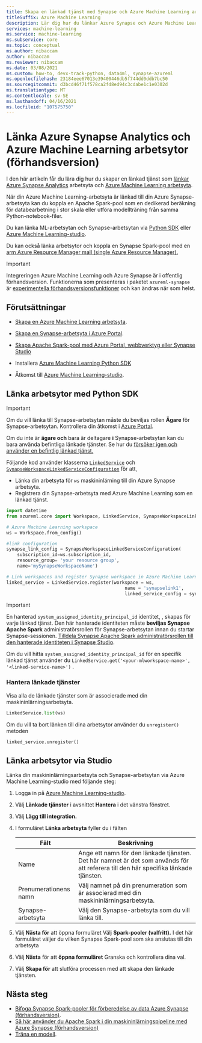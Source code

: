 ```yaml
---
title: Skapa en länkad tjänst med Synapse och Azure Machine Learning arbetsytor (förhandsversion)
titleSuffix: Azure Machine Learning
description: Lär dig hur du länkar Azure Synapse och Azure Machine Learning arbetsytor för en enhetlig datahanteringsupplevelse.
services: machine-learning
ms.service: machine-learning
ms.subservice: core
ms.topic: conceptual
ms.author: nibaccam
author: nibaccam
ms.reviewer: nibaccam
ms.date: 03/08/2021
ms.custom: how-to, devx-track-python, data4ml, synapse-azureml
ms.openlocfilehash: 23184eee67013e39400446db5f744dd0ddb7bc50
ms.sourcegitcommit: d3bcd46f71f578ca2fd8ed94c3cdabe1c1e0302d
ms.translationtype: MT
ms.contentlocale: sv-SE
ms.lasthandoff: 04/16/2021
ms.locfileid: "107575750"
---
```

# <a name="link-azure-synapse-analytics-and-azure-machine-learning-workspaces-preview"></a>Länka Azure Synapse Analytics och Azure Machine Learning arbetsytor (förhandsversion)

I den här artikeln får du lära dig hur du skapar en länkad tjänst som [länkar Azure Synapse Analytics](/azure/synapse-analytics/overview-what-is) arbetsyta och [Azure Machine Learning arbetsyta](concept-workspace.md).

När din Azure Machine Learning-arbetsyta är länkad till din Azure Synapse-arbetsyta kan du koppla en Apache Spark-pool som en dedikerad beräkning för databearbetning i stor skala eller utföra modellträning från samma Python-notebook-filer.

Du kan länka ML-arbetsytan och Synapse-arbetsytan via [Python SDK](#link-sdk) eller [Azure Machine Learning-studio](#link-studio).

Du kan också länka arbetsytor och koppla en Synapse Spark-pool med en [arm Azure Resource Manager mall (single Azure Resource Manager).](https://github.com/Azure/azure-quickstart-templates/blob/master/101-machine-learning-linkedservice-create/azuredeploy.json)

>[!IMPORTANT]
> Integreringen Azure Machine Learning och Azure Synapse är i offentlig förhandsversion. Funktionerna som presenteras i paketet `azureml-synapse` är [experimentella förhandsversionsfunktioner](/python/api/overview/azure/ml/#stable-vs-experimental) och kan ändras när som helst.

## <a name="prerequisites"></a>Förutsättningar

* [Skapa en Azure Machine Learning arbetsyta](how-to-manage-workspace.md?tabs=python).

* [Skapa en Synapse-arbetsyta i Azure Portal](/azure/synapse-analytics/quickstart-create-workspace).

* [Skapa Apache Spark-pool med Azure Portal, webbverktyg eller Synapse Studio](/azure/synapse-analytics/quickstart-create-apache-spark-pool-studio)

* Installera [Azure Machine Learning Python SDK](/python/api/overview/azure/ml/intro)

* Åtkomst till [Azure Machine Learning-studio](https://ml.azure.com/).

<a name="link-sdk"></a>
## <a name="link-workspaces-with-the-python-sdk"></a>Länka arbetsytor med Python SDK

> [!IMPORTANT]
> Om du vill länka till Synapse-arbetsytan måste du beviljas rollen **Ägare** för Synapse-arbetsytan. Kontrollera din åtkomst i [Azure Portal](https://ms.portal.azure.com/).
>
> Om du inte är **ägare och** bara är deltagare **i** Synapse-arbetsytan kan du bara använda befintliga länkade tjänster. Se hur du [försöker igen och använder en befintlig länkad tjänst.](how-to-data-prep-synapse-spark-pool.md#get-an-existing-linked-service)

Följande kod använder klasserna [`LinkedService`](/python/api/azureml-core/azureml.core.linked_service.linkedservice) och [`SynapseWorkspaceLinkedServiceConfiguration`](/python/api/azureml-core/azureml.core.linked_service.synapseworkspacelinkedserviceconfiguration) för att,

* Länka din arbetsyta för `ws` maskininlärning till din Azure Synapse arbetsyta.
* Registrera din Synapse-arbetsyta med Azure Machine Learning som en länkad tjänst.

``` python
import datetime  
from azureml.core import Workspace, LinkedService, SynapseWorkspaceLinkedServiceConfiguration

# Azure Machine Learning workspace
ws = Workspace.from_config()

#link configuration 
synapse_link_config = SynapseWorkspaceLinkedServiceConfiguration(
    subscription_id=ws.subscription_id,
    resource_group= 'your resource group',
    name='mySynapseWorkspaceName')

# Link workspaces and register Synapse workspace in Azure Machine Learning
linked_service = LinkedService.register(workspace = ws,              
                                            name = 'synapselink1',    
                                            linked_service_config = synapse_link_config)
```

> [!IMPORTANT] 
> En hanterad `system_assigned_identity_principal_id` identitet, , skapas för varje länkad tjänst. Den här hanterade identiteten måste **beviljas Synapse Apache Spark** administratörsrollen för Synapse-arbetsytan innan du startar Synapse-sessionen. [Tilldela Synapse Apache Spark administratörsrollen till den hanterade identiteten i Synapse Studio](../synapse-analytics/security/how-to-manage-synapse-rbac-role-assignments.md).
>
> Om du vill hitta `system_assigned_identity_principal_id` för en specifik länkad tjänst använder du `LinkedService.get('<your-mlworkspace-name>', '<linked-service-name>')` .

### <a name="manage-linked-services"></a>Hantera länkade tjänster

Visa alla de länkade tjänster som är associerade med din maskininlärningsarbetsyta.

```python
LinkedService.list(ws)
```

Om du vill ta bort länken till dina arbetsytor använder du `unregister()` metoden

``` python
linked_service.unregister()
```

<a name="link-studio"></a>
## <a name="link-workspaces-via-studio"></a>Länka arbetsytor via Studio

Länka din maskininlärningsarbetsyta och Synapse-arbetsytan via Azure Machine Learning-studio med följande steg: 

1. Logga in på [Azure Machine Learning-studio](https://ml.azure.com/).
1. Välj **Länkade tjänster** i avsnittet **Hantera** i det vänstra fönstret.
1. Välj **Lägg till integration.**
1. I formuläret **Länka arbetsyta** fyller du i fälten

    |Fält| Beskrivning    
    |---|---
    |Name| Ange ett namn för den länkade tjänsten. Det här namnet är det som används för att referera till den här specifika länkade tjänsten.
    |Prenumerationens namn | Välj namnet på din prenumeration som är associerad med din maskininlärningsarbetsyta. 
    |Synapse-arbetsyta | Välj den Synapse-arbetsyta som du vill länka till.
    
1. Välj **Nästa för** att öppna formuläret Välj **Spark-pooler (valfritt).** I det här formuläret väljer du vilken Synapse Spark-pool som ska anslutas till din arbetsyta

1. Välj **Nästa** för att **öppna formuläret** Granska och kontrollera dina val.
1. Välj **Skapa för** att slutföra processen med att skapa den länkade tjänsten.

## <a name="next-steps"></a>Nästa steg

* [Bifoga Synapse Spark-pooler för förberedelse av data Azure Synapse (förhandsversion)](how-to-data-prep-synapse-spark-pool.md).
* [Så här använder du Apache Spark i din maskininlärningspipeline med Azure Synapse (förhandsversion)](how-to-use-synapsesparkstep.md)
* [Träna en modell](how-to-set-up-training-targets.md).
